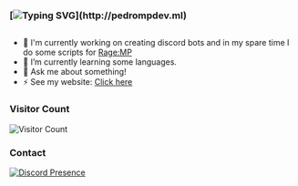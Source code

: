 ### [![Typing SVG](https://readme-typing-svg.herokuapp.com?color=E1F700&lines=Hello%2C+I'm+PedroMP.;Welcome+to+my+github+profile.)](http://pedrompdev.ml)
##
- 🔭 I'm currently working on creating discord bots and in my spare time I do some scripts for [Rage:MP](https://rage.mp/)
- 🌱 I’m currently learning some languages.
- 💬 Ask me about something!
- ⚡ See my website: [Click here](http://pedrompdev.ml)

### Visitor Count
![Visitor Count](https://profile-counter.glitch.me/{pedromp00}/count.svg)

### Contact
[![Discord Presence](https://lanyard.cnrad.dev/api/459753414650363905?idleMessage=:http://pedrompdev.ml)](https://discord.com/users/459753414650363905)



